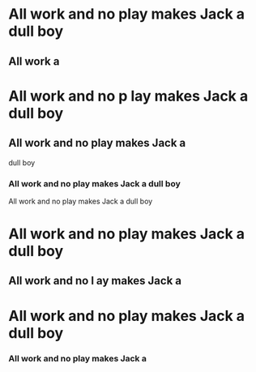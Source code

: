 
#  All work and no play makes Jack a dull boy

## All work a 
#  All work and no p lay makes Jack a dull boy
 
## All work and no  play makes Jack a



dull boy

### All work and no play makes Jack a dull boy

All work and no play makes Jack a dull boy
  

#  All work and no play makes Jack a dull boy

## All work and no  l ay makes Jack a

#  All work and no play makes Jack a dull boy

### All work and no play makes Jack a
